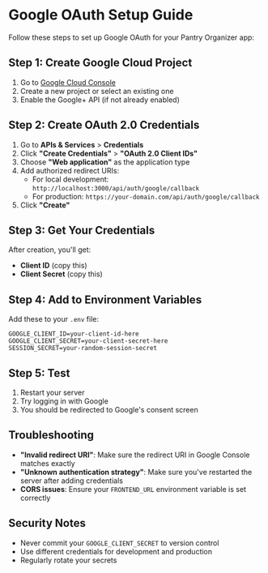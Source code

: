 # Google OAuth Setup Guide

Follow these steps to set up Google OAuth for your Pantry Organizer app:

## Step 1: Create Google Cloud Project

1. Go to [Google Cloud Console](https://console.cloud.google.com/)
2. Create a new project or select an existing one
3. Enable the Google+ API (if not already enabled)

## Step 2: Create OAuth 2.0 Credentials

1. Go to **APIs & Services** > **Credentials**
2. Click **"Create Credentials"** > **"OAuth 2.0 Client IDs"**
3. Choose **"Web application"** as the application type
4. Add authorized redirect URIs:
   - For local development: `http://localhost:3000/api/auth/google/callback`
   - For production: `https://your-domain.com/api/auth/google/callback`
5. Click **"Create"**

## Step 3: Get Your Credentials

After creation, you'll get:
- **Client ID** (copy this)
- **Client Secret** (copy this)

## Step 4: Add to Environment Variables

Add these to your `.env` file:
```env
GOOGLE_CLIENT_ID=your-client-id-here
GOOGLE_CLIENT_SECRET=your-client-secret-here
SESSION_SECRET=your-random-session-secret
```

## Step 5: Test

1. Restart your server
2. Try logging in with Google
3. You should be redirected to Google's consent screen

## Troubleshooting

- **"Invalid redirect URI"**: Make sure the redirect URI in Google Console matches exactly
- **"Unknown authentication strategy"**: Make sure you've restarted the server after adding credentials
- **CORS issues**: Ensure your `FRONTEND_URL` environment variable is set correctly

## Security Notes

- Never commit your `GOOGLE_CLIENT_SECRET` to version control
- Use different credentials for development and production
- Regularly rotate your secrets 